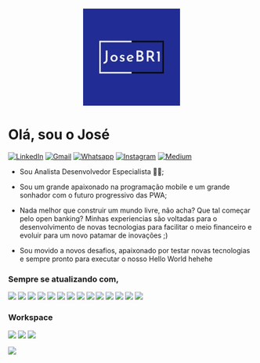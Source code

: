 <p align="center">
  <img src="https://github.com/Josebr1/Josebr1/blob/main/images/logo.jpg">
</p>

# Olá, sou o José

[![LinkedIn](https://img.shields.io/badge/LinkedIn-0077B5?style=for-the-badge&logo=linkedin&logoColor=white)](https://www.linkedin.com/in/joseantoniobr/) [![Gmail](https://img.shields.io/badge/OUTLOOK-2E6ABC?style=for-the-badge&logo=microsoft-outlook&logoColor=white)](mailto:jose.silva.br@outlook.com?subject=Contato&amp;body=Ola) [![Whatsapp](https://img.shields.io/badge/WhatsApp-25D366?style=for-the-badge&logo=whatsapp&logoColor=white)](https://web.whatsapp.com/send?phone=5511981470040&text=Hi+from+GitHub) [![Instagram](https://img.shields.io/badge/Instagram-E4405F?style=for-the-badge&logo=instagram&logoColor=white)](https://www.instagram.com/toni.silva__) [![Medium](https://img.shields.io/badge/Instagram-000?style=for-the-badge&logo=medium&logoColor=white)](https://josebr1.medium.com/)

- Sou Analista Desenvolvedor Especialista 👨‍💻;

- Sou um grande apaixonado na programação mobile e um grande sonhador com o futuro progressivo das PWA;

- Nada melhor que construir um mundo livre, não acha? Que tal começar pelo open banking? Minhas experiencias são voltadas para o desenvolvimento de novas tecnologias para facilitar o meio financeiro e evoluir para um novo patamar de inovações ;) 

- Sou movido a novos desafios, apaixonado por testar novas tecnologias e sempre pronto para executar o nosso Hello World hehehe  

### Sempre se atualizando com, 

<p float="left">

  <img src="https://img.shields.io/badge/JAVA-267698?style=for-the-badge&logo=java&logoColor=white" />
  
  <img src="https://img.shields.io/badge/Kotlin-0095D5?&style=for-the-badge&logo=kotlin&logoColor=white" />
  
  <img src="https://img.shields.io/badge/C%23-942EAA?&style=for-the-badge&logo=c-sharp&logoColor=white" />
  
  <img src="https://img.shields.io/badge/TYPESCRIPT-327EC9?&style=for-the-badge&logo=typescript&logoColor=white" />
  
  <img src="https://img.shields.io/badge/Android-4FE087?style=for-the-badge&logo=android&logoColor=white" />
  
  <img src="https://img.shields.io/badge/IONIC-4F74F3?style=for-the-badge&logo=ionic&logoColor=white" />
  
  <img src="https://img.shields.io/badge/Angular-CE0034?&style=for-the-badge&logo=angular&logoColor=white" />
  
  <img src="https://img.shields.io/badge/Node.js-43853D?style=for-the-badge&logo=node.js&logoColor=white" />
  
  <img src="https://img.shields.io/badge/NPM-grey?style=for-the-badge&logo=npm&logoColor=white" />
  
  <img src="https://img.shields.io/badge/Express.js-404D59?style=for-the-badge&logo=express" />
  
  <img src="https://img.shields.io/badge/JavaScript-323330?style=for-the-badge&logo=javascript&logoColor=F7DF1E" />
  
  <img src="https://img.shields.io/badge/MySQL-00000F?style=for-the-badge&logo=mysql&logoColor=white" />
  
  <img src="https://img.shields.io/badge/SQLite-07405E?style=for-the-badge&logo=sqlite&logoColor=white" />
  
  <img src="https://img.shields.io/badge/MongoDB-4EA94B?style=for-the-badge&logo=mongodb&logoColor=white" />
  


</p>

### Workspace

<p float="left">

  <img src="https://img.shields.io/badge/Windows-10-0078D6?style=for-the-badge&logo=windows&logoColor=white" />

  <img src="https://img.shields.io/badge/AMD-FX_6300-9700?style=for-the-badge&logo=amd&logoColor=white&color=ff4646" />
  
  <img src="https://img.shields.io/badge/NVIDIA-GTX750-76B900?style=for-the-badge&logo=nvidia&logoColor=white" />
  
</p>

<img src="https://github-readme-stats.vercel.app/api?username=JoseBR1&&show_icons=true&title_color=ffffff&icon_color=bb2acf&text_color=daf7dc&bg_color=151515" />
